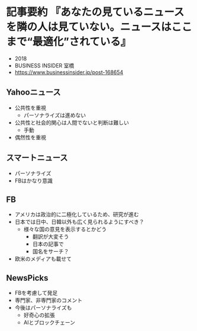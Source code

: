 <!-- tex script for md -->
<script type="text/javascript" async src="https://cdnjs.cloudflare.com/ajax/libs/mathjax/2.7.7/MathJax.js?config=TeX-MML-AM_CHTML">
</script>
<script type="text/x-mathjax-config">
 MathJax.Hub.Config({
 tex2jax: {
 inlineMath: [['$', '$'] ],
 displayMath: [ ['$$','$$'], ["\\[","\\]"] ]
 }
 });
</script>

# 記事要約 『あなたの見ているニュースを隣の人は見ていない。ニュースはここまで“最適化”されている』

- 2018
- BUSINESS INSIDER 室橋
- https://www.businessinsider.jp/post-168654

<!-- -------------------- -->

## Yahooニュース
- 公共性を重視
    - パーソナライズは進めない
- 公共性と社会的関心は人間でないと判断は難しい
    - 手動
- 偶然性を重視

## スマートニュース
- パーソナライズ
- FBはかなり意識

## FB
- アメリカは政治的に二極化しているため、研究が進む
- 日本では日中、日韓以外も広く見られるようにすべき？
    - 様々な国の意見を表示するとかどう
        - 翻訳が大変そう
        - 日本の記事で
        - 国名をサーチ？
- 欧米のメディアも載せて

## NewsPicks
- FBを考慮して発足
- 専門家、非専門家のコメント
- 今後はパーソナライズも
    - 好奇心の拡張
    - AIとブロックチェーン
